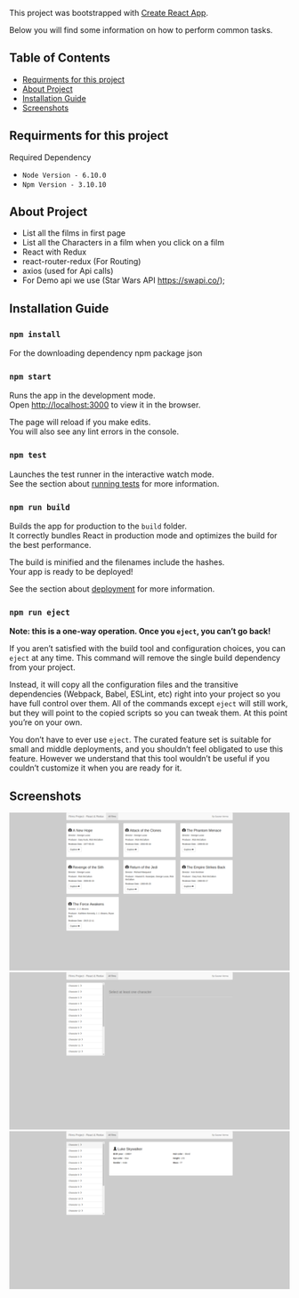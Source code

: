 This project was bootstrapped with [Create React App](https://github.com/facebookincubator/create-react-app).

Below you will find some information on how to perform common tasks.<br>

## Table of Contents

- [Requirments for this project](#requirments-for-this-project)
- [About Project](#about-project)
- [Installation Guide](#installation-guide)
- [Screenshots](#screenshots)


## Requirments for this project

Required Dependency 

* `Node Version - 6.10.0 `
* `Npm Version - 3.10.10` 


## About Project


*  List all the films in first page
*  List all the Characters in a film when you click on a film
*  React with Redux
*  react-router-redux (For Routing)
*  axios (used for Api calls)
*  For Demo api we use (Star Wars API https://swapi.co/);


## Installation Guide

### `npm install`

For the downloading dependency npm package json<br>


### `npm start`

Runs the app in the development mode.<br>
Open [http://localhost:3000](http://localhost:3000) to view it in the browser.

The page will reload if you make edits.<br>
You will also see any lint errors in the console.

### `npm test`

Launches the test runner in the interactive watch mode.<br>
See the section about [running tests](#running-tests) for more information.

### `npm run build`

Builds the app for production to the `build` folder.<br>
It correctly bundles React in production mode and optimizes the build for the best performance.

The build is minified and the filenames include the hashes.<br>
Your app is ready to be deployed!

See the section about [deployment](#deployment) for more information.

### `npm run eject`

**Note: this is a one-way operation. Once you `eject`, you can’t go back!**

If you aren’t satisfied with the build tool and configuration choices, you can `eject` at any time. This command will remove the single build dependency from your project.

Instead, it will copy all the configuration files and the transitive dependencies (Webpack, Babel, ESLint, etc) right into your project so you have full control over them. All of the commands except `eject` will still work, but they will point to the copied scripts so you can tweak them. At this point you’re on your own.

You don’t have to ever use `eject`. The curated feature set is suitable for small and middle deployments, and you shouldn’t feel obligated to use this feature. However we understand that this tool wouldn’t be useful if you couldn’t customize it when you are ready for it.

## Screenshots

![Alt text](https://raw.githubusercontent.com/gauravverma029/react-redux-movies/moviesApp/screenshots/screen1.png "Optional Title")
![Alt text](https://raw.githubusercontent.com/gauravverma029/react-redux-movies/moviesApp/screenshots/screen2.png "Optional Title")
![Alt text](https://raw.githubusercontent.com/gauravverma029/react-redux-movies/moviesApp/screenshots/screen3.png "Optional Title")



